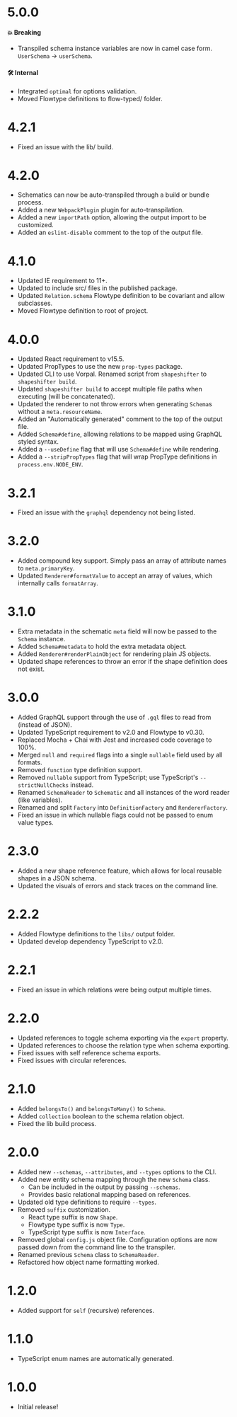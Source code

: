 # 5.0.0
#### 💥 Breaking
* Transpiled schema instance variables are now in camel case form. `UserSchema` -> `userSchema`.

#### 🛠 Internal
* Integrated `optimal` for options validation.
* Moved Flowtype definitions to flow-typed/ folder.

# 4.2.1
* Fixed an issue with the lib/ build.

# 4.2.0
* Schematics can now be auto-transpiled through a build or bundle process.
* Added a new `WebpackPlugin` plugin for auto-transpilation.
* Added a new `importPath` option, allowing the output import to be customized.
* Added an `eslint-disable` comment to the top of the output file.

# 4.1.0
* Updated IE requirement to 11+.
* Updated to include src/ files in the published package.
* Updated `Relation.schema` Flowtype definition to be covariant and allow subclasses.
* Moved Flowtype definition to root of project.

# 4.0.0
* Updated React requirement to v15.5.
* Updated PropTypes to use the new `prop-types` package.
* Updated CLI to use Vorpal. Renamed script from `shapeshifter` to `shapeshifter build`.
* Updated `shapeshifter build` to accept multiple file paths when executing (will be concatenated).
* Updated the renderer to not throw errors when generating `Schema`s without a `meta.resourceName`.
* Added an "Automatically generated" comment to the top of the output file.
* Added `Schema#define`, allowing relations to be mapped using GraphQL styled syntax.
* Added a `--useDefine` flag that will use `Schema#define` while rendering.
* Added a `--stripPropTypes` flag that will wrap PropType definitions in `process.env.NODE_ENV`.

# 3.2.1
* Fixed an issue with the `graphql` dependency not being listed.

# 3.2.0
* Added compound key support. Simply pass an array of attribute names to `meta.primaryKey`.
* Updated `Renderer#formatValue` to accept an array of values, which internally calls `formatArray`.

# 3.1.0
* Extra metadata in the schematic `meta` field will now be passed to the `Schema` instance.
* Added `Schema#metadata` to hold the extra metadata object.
* Added `Renderer#renderPlainObject` for rendering plain JS objects.
* Updated shape references to throw an error if the shape definition does not exist.

# 3.0.0
* Added GraphQL support through the use of `.gql` files to read from (instead of JSON).
* Updated TypeScript requirement to v2.0 and Flowtype to v0.30.
* Replaced Mocha + Chai with Jest and increased code coverage to 100%.
* Merged `null` and `required` flags into a single `nullable` field used by all formats.
* Removed `function` type definition support.
* Removed `nullable` support from TypeScript; use TypeScript's `--strictNullChecks` instead.
* Renamed `SchemaReader` to `Schematic` and all instances of the word reader (like variables).
* Renamed and split `Factory` into `DefinitionFactory` and `RendererFactory`.
* Fixed an issue in which nullable flags could not be passed to enum value types.

# 2.3.0
* Added a new shape reference feature, which allows for local reusable shapes in a JSON schema.
* Updated the visuals of errors and stack traces on the command line.

# 2.2.2
* Added Flowtype definitions to the `libs/` output folder.
* Updated develop dependency TypeScript to v2.0.

# 2.2.1
* Fixed an issue in which relations were being output multiple times.

# 2.2.0
* Updated references to toggle schema exporting via the `export` property.
* Updated references to choose the relation type when schema exporting.
* Fixed issues with self reference schema exports.
* Fixed issues with circular references.

# 2.1.0
* Added `belongsTo()` and `belongsToMany()` to `Schema`.
* Added `collection` boolean to the schema relation object.
* Fixed the lib build process.

# 2.0.0
* Added new `--schemas`, `--attributes`, and `--types` options to the CLI.
* Added new entity schema mapping through the new `Schema` class.
  * Can be included in the output by passing `--schemas`.
  * Provides basic relational mapping based on references.
* Updated old type definitions to require `--types`.
* Removed `suffix` customization.
  * React type suffix is now `Shape`.
  * Flowtype type suffix is now `Type`.
  * TypeScript type suffix is now `Interface`.
* Removed global `config.js` object file. Configuration options are now
  passed down from the command line to the transpiler.
* Renamed previous `Schema` class to `SchemaReader`.
* Refactored how object name formatting worked.

# 1.2.0
* Added support for `self` (recursive) references.

# 1.1.0
* TypeScript enum names are automatically generated.

# 1.0.0
* Initial release!
